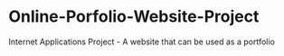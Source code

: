 # Online-Porfolio-Website-Project
Internet Applications Project - A website that can be used as a portfolio
